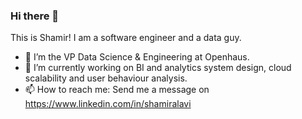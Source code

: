 ### Hi there 👋
This is Shamir! I am a software engineer and a data guy.

- 🔭 I’m the VP Data Science & Engineering at Openhaus.
- 🌱 I’m currently working on BI and analytics system design, cloud scalability and user behaviour analysis.
- 📫 How to reach me: Send me a message on https://www.linkedin.com/in/shamiralavi

<!--
**dg1223/dg1223** is a ✨ _special_ ✨ repository because its `README.md` (this file) appears on your GitHub profile.

Here are some ideas to get you started:

- 🔭 I’m currently working on ...
- 🌱 I’m currently learning ...
- 👯 I’m looking to collaborate on ...
- 🤔 I’m looking for help with ...
- 💬 Ask me about ...
- 📫 How to reach me: ...
- 😄 Pronouns: ...
- ⚡ Fun fact: ...
-->
